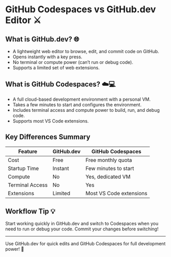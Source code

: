 # GitHub Codespaces vs GitHub.dev Editor ⚔️

## What is GitHub.dev? 🌐
- A lightweight web editor to browse, edit, and commit code on GitHub.
- Opens instantly with a key press.
- No terminal or compute power (can’t run or debug code).
- Supports a limited set of web extensions.

## What is GitHub Codespaces? ☁️💻
- A full cloud-based development environment with a personal VM.
- Takes a few minutes to start and configures the environment.
- Includes terminal access and compute power to build, run, and debug code.
- Supports most VS Code extensions.

## Key Differences Summary

| Feature           | GitHub.dev        | GitHub Codespaces    |
|-------------------|-------------------|---------------------|
| Cost              | Free              | Free monthly quota   |
| Startup Time      | Instant           | Few minutes to start |
| Compute           | No                | Yes, dedicated VM    |
| Terminal Access   | No                | Yes                 |
| Extensions        | Limited           | Most VS Code extensions |

## Workflow Tip 💡
Start working quickly in GitHub.dev and switch to Codespaces when you need to run or debug your code. Commit your changes before switching!

---

Use GitHub.dev for quick edits and GitHub Codespaces for full development power! 🚀
